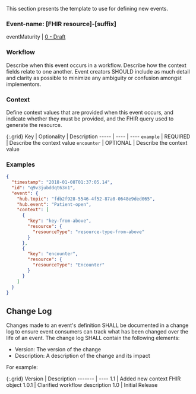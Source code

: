This section presents the template to use for defining new events. 

### Event-name: [FHIR resource]-[suffix]

eventMaturity | [0 - Draft](3-1-2-eventmaturitymodel.html)

### Workflow

Describe when this event occurs in a workflow. Describe how the context fields relate to one another. Event creators SHOULD include as much detail and clarity as possible to minimize any ambiguity or confusion amongst implementors.

### Context

Define context values that are provided when this event occurs, and indicate whether they must be provided, and the FHIR query used to generate the resource.

{:.grid}
Key | Optionality | Description
----- |  ---- | ---- 
`example` | REQUIRED | Describe the context value
`encounter` | OPTIONAL | Describe the context value

### Examples

```json
{
  "timestamp": "2018-01-08T01:37:05.14",
  "id": "q9v3jubddqt63n1",
  "event": {
    "hub.topic": "fdb2f928-5546-4f52-87a0-0648e9ded065",
    "hub.event": "Patient-open",
    "context": [
      {
        "key": "key-from-above",
        "resource": {
          "resourceType": "resource-type-from-above"
        }
      },
      {
        "key": "encounter",
        "resource": {
          "resourceType": "Encounter"
        } 
      }
    ]
  }
}
```

## Change Log

Changes made to an event's definition SHALL be documented in a change log to ensure event consumers can track what has been changed over the life of an event. The change log SHALL contain the following elements:

- Version: The version of the change
- Description: A description of the change and its impact

For example:

{:.grid}
Version | Description
------- | ----
1.1     | Added new context FHIR object
1.0.1   | Clarified workflow description
1.0     | Initial Release
